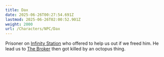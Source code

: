 ```yaml
---
title: Dax
date: 2025-06-26T00:27:54.691Z
lastmod: 2025-06-26T02:00:52.901Z
weight: 2000
url: /Characters/NPC/Dax
---
```

Prisoner on [Infinity Station](/Places/Infinity%20Station/Infinity%20Station) who offered to help us out if we freed him. He lead us to [The Broker](../The%20Broker) then got killed by an octopus thing.
